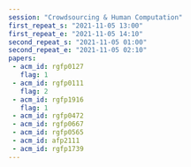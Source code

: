 ```yaml
---
session: "Crowdsourcing & Human Computation"
first_repeat_s: "2021-11-05 13:00" 
first_repeat_e: "2021-11-05 14:10" 
second_repeat_s: "2021-11-05 01:00" 
second_repeat_e: "2021-11-05 02:10"
papers:
 - acm_id: rgfp0127
   flag: 1
 - acm_id: rgfp0111
   flag: 2
 - acm_id: rgfp1916
   flag: 1
 - acm_id: rgfp0472
 - acm_id: rgfp0667
 - acm_id: rgfp0565
 - acm_id: afp2111
 - acm_id: rgfp1739
---
```

